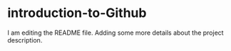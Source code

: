 # introduction-to-Github
I am editing the README file. Adding some more details about the project description.

